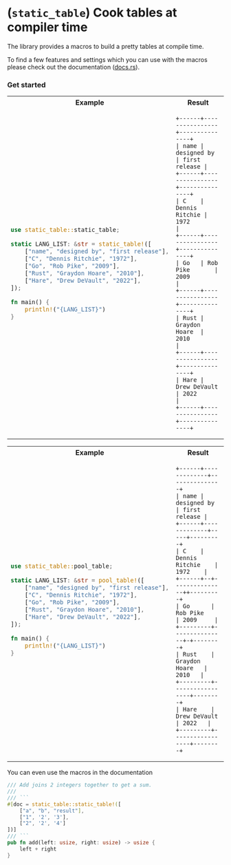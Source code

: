 # (`static_table`) Cook tables at compiler time

The library provides a macros to build a pretty tables at compile time.

To find a few features and settings which you can use with the macros please check out the documentation ([docs.rs](https://docs.rs/static_table)).

### Get started


<table>
<tr>
<th> Example </th>
<th> Result </th>
</tr>
<tr>
<td>


```rust
use static_table::static_table;

static LANG_LIST: &str = static_table!([
    ["name", "designed by", "first release"],
    ["C", "Dennis Ritchie", "1972"],
    ["Go", "Rob Pike", "2009"],
    ["Rust", "Graydon Hoare", "2010"],
    ["Hare", "Drew DeVault", "2022"],
]);

fn main() {
    println!("{LANG_LIST}")
}
```

</td>
<td style="vertical-align: top;">

```text
+------+----------------+---------------+
| name | designed by    | first release |
+------+----------------+---------------+
| C    | Dennis Ritchie | 1972          |
+------+----------------+---------------+
| Go   | Rob Pike       | 2009          |
+------+----------------+---------------+
| Rust | Graydon Hoare  | 2010          |
+------+----------------+---------------+
| Hare | Drew DeVault   | 2022          |
+------+----------------+---------------+
```

</td>
</tr>
</table>

<table>
<tr>
<th> Example </th>
<th> Result </th>
</tr>
<tr>
<td>

```rust
use static_table::pool_table;

static LANG_LIST: &str = pool_table!([
    ["name", "designed by", "first release"],
    ["C", "Dennis Ritchie", "1972"],
    ["Go", "Rob Pike", "2009"],
    ["Rust", "Graydon Hoare", "2010"],
    ["Hare", "Drew DeVault", "2022"],
]);

fn main() {
    println!("{LANG_LIST}")
}
```

</td>
<td style="vertical-align: top;">

```text
+------+-------------+---------------+
| name | designed by | first release |
+------+-------------+-----+---------+
| C    | Dennis Ritchie    | 1972    |
+------+--+---------------++---------+
| Go      | Rob Pike      | 2009     |
+---------+---------------+-+--------+
| Rust    | Graydon Hoare   | 2010   |
+---------+-----------------+--------+
| Hare    | Drew DeVault    | 2022   |
+---------+-----------------+--------+
```

</td>
</tr>
</table>

You can even use the macros in the documentation

```rust
/// Add joins 2 integers together to get a sum.
/// 
/// ```
#[doc = static_table::static_table!([
    ["a", "b", "result"],
    ["1", '2', '3'],
    ["2", '2', '4']
])]
/// ```
pub fn add(left: usize, right: usize) -> usize {
    left + right
}
```
